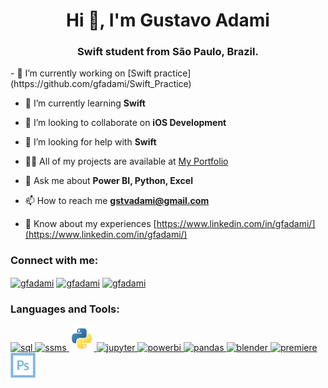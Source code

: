 <h1 align="center">Hi 👋, I'm Gustavo Adami</h1>
<h3 align="center">Swift student from São Paulo, Brazil.</h3>
- 🔭 I’m currently working on [Swift practice](https://github.com/gfadami/Swift_Practice)

- 🌱 I’m currently learning **Swift**

- 👯 I’m looking to collaborate on **iOS Development**

- 🤝 I’m looking for help with **Swift**

- 👨‍💻 All of my projects are available at [My Portfolio](https://github.com/gfadami/Portoflio)

- 💬 Ask me about **Power BI, Python, Excel**

- 📫 How to reach me **gstvadami@gmail.com**

- 📄 Know about my experiences [https://www.linkedin.com/in/gfadami/](https://www.linkedin.com/in/gfadami/)

<h3 align="left">Connect with me:</h3>
<p align="left">
<a href="https://linkedin.com/in/gfadami" target="blank"><img align="center" src="https://raw.githubusercontent.com/rahuldkjain/github-profile-readme-generator/master/src/images/icons/Social/linked-in-alt.svg" alt="gfadami" height="30" width="40" /></a>
<a href="https://kaggle.com/gfadami" target="blank"><img align="center" src="https://raw.githubusercontent.com/rahuldkjain/github-profile-readme-generator/master/src/images/icons/Social/kaggle.svg" alt="gfadami" height="30" width="40" /></a>
<a href="https://instagram.com/gfadami" target="blank"><img align="center" src="https://raw.githubusercontent.com/rahuldkjain/github-profile-readme-generator/master/src/images/icons/Social/instagram.svg" alt="gfadami" height="30" width="40" /></a>
</p>

<h3 align="left">Languages and Tools:</h3>
<a href="https://www.microsoft.com/pt-br/sql-server/sql-server-2022" target="_blank" rel="noreferrer"> <img src="https://img.icons8.com/color/512/microsoft-sql-server.png" alt="sql" width="40" height="40"/>
<a href="https://learn.microsoft.com/en-us/sql/ssms/download-sql-server-management-studio-ssms?view=sql-server-ver16" target="_blank" rel="noreferrer"> <img src="https://www.edureka.co/blog/wp-content/uploads/2019/10/logo.png" alt="ssms" width="40" height="40"/>
<a href="https://www.python.org" target="_blank" rel="noreferrer"> <img src="https://raw.githubusercontent.com/devicons/devicon/master/icons/python/python-original.svg" alt="python" width="40" height="40"/>
<a href="https://jupyter.org/" target="_blank" rel="noreferrer"> <img src="https://cf.appdrag.com/dashboard-openvm-clo-b2d42c/uploads/Jupyter-Notebook-EF5w-udy4.png" alt="jupyter" width="40" height="40"/>
<a href="https://powerbi.microsoft.com/pt-br/" target="_blank" rel="noreferrer"> <img src="https://mobilemouse.com.au/wp-content/uploads/2021/08/Power_BI_256.png" alt="powerbi" width="40" height="40"/> 
<a href="https://pandas.pydata.org/" target="_blank" rel="noreferrer"> <img src="https://pandas.pydata.org/static/img/favicon_white.ico" alt="pandas" width="40" height="40"/> 
<a href="https://www.blender.org/" target="_blank" rel="noreferrer"> <img src="https://download.blender.org/branding/community/blender_community_badge_white.svg" alt="blender" width="40" height="40"/> </a> 
<a href="https://www.adobe.com/br/products/premiere.html" target="_blank" rel="noreferrer"> <img src="https://logospng.org/download/adobe-premiere-pro/logo-premiere-pro-256.png" alt="premiere" width="40" height="40"/> </a>
<a href="https://www.photoshop.com/en" target="_blank" rel="noreferrer"> <img src="https://raw.githubusercontent.com/devicons/devicon/master/icons/photoshop/photoshop-line.svg" alt="photoshop" width="40" height="40"/> </a>
</a> </p>

<!---
- 👋 Hi, I’m @gfadami
- 👀 I’m interested in Data Analytics
- 🌱 I’m currently learning Python 3
- 💞️ I’m looking to collaborate on Python projects
- 📫 How to reach me: gstvadami@gmail.com or www.linkedin.com/in/gfadami


gfadami/gfadami is a ✨ special ✨ repository because its `README.md` (this file) appears on your GitHub profile.
You can click the Preview link to take a look at your changes.
--->
